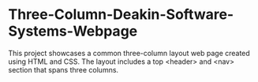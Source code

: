 # Three-Column-Deakin-Software-Systems-Webpage
This project showcases a common three-column layout web page created using HTML and CSS. The layout includes a top &lt;header> and &lt;nav> section that spans three columns.
